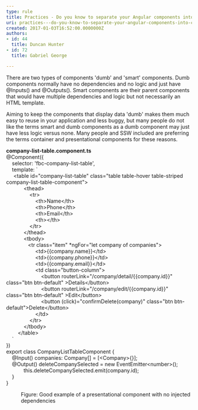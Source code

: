 ```yaml
---
type: rule
title: Practices - Do you know to separate your Angular components into container and presentational components?
uri: practices---do-you-know-to-separate-your-angular-components-into-container-and-presentational-components
created: 2017-01-03T16:52:00.0000000Z
authors:
- id: 44
  title: Duncan Hunter
- id: 72
  title: Gabriel George

---
```




<span class='intro'> There are two types of components 'dumb' and 'smart' components. Dumb components normally have no dependencies and no logic and just have @Inputs() and @Outputs(). Smart components are their parent components that would have multiple dependencies and logic but not necessarily an HTML template.​<br> </span>

<p>​​Aiming to keep the components that display data 'dumb' makes them much easy to reuse in your application and less buggy, but many people do not like the terms smart and dumb components as a dumb component may just have less logic versus none. Many people and SSW included are preferring the terms container and presentational components for these reasons.​​​<br></p><p class="ssw15-rteElement-CodeArea"><b>company-list-table.component.ts</b><br>@Component(&#123;<br>&#160; &#160; selector&#58; 'fbc-company-list-table',<br>&#160; &#160; template&#58; `<br>&#160;&#160; &#160; &lt;table id=&quot;company-list-table&quot; class=&quot;table table-hover table-striped company-list-table-component&quot;&gt;<br>&#160; &#160; &#160; &#160; &#160; &#160; &lt;thead&gt;<br>&#160; &#160; &#160; &#160; &#160; &#160; &#160; &#160; &lt;tr&gt;<br>&#160; &#160; &#160; &#160; &#160; &#160; &#160; &#160; &#160; &#160; &lt;th&gt;Name&lt;/th&gt;<br>&#160; &#160; &#160; &#160; &#160; &#160; &#160; &#160; &#160; &#160; &lt;th&gt;Phone&lt;/th&gt;<br>&#160; &#160; &#160; &#160; &#160; &#160; &#160; &#160; &#160; &#160; &lt;th&gt;Email&lt;/th&gt;<br>&#160; &#160; &#160; &#160; &#160; &#160; &#160; &#160; &#160; &#160; &lt;th&gt;&lt;/th&gt;<br>&#160; &#160; &#160; &#160; &#160; &#160; &#160; &#160; &lt;/tr&gt;<br>&#160; &#160; &#160; &#160; &#160; &#160; &lt;/thead&gt;<br>&#160; &#160; &#160; &#160; &#160; &#160; &lt;tbody&gt;<br>&#160;&#160; &#160; &#160; &#160; &#160; &#160; &#160; &lt;tr class=&quot;item&quot; *ngFor=&quot;let company of companies&quot;&gt;<br>&#160; &#160; &#160; &#160; &#160; &#160; &#160; &#160; &#160; &#160; &lt;td&gt;&#123;&#123;company.name&#125;&#125;&lt;/td&gt;<br>&#160; &#160; &#160; &#160; &#160; &#160; &#160; &#160; &#160; &#160; &lt;td&gt;&#123;&#123;company.phone&#125;&#125;&lt;/td&gt;<br>&#160; &#160; &#160; &#160; &#160; &#160; &#160; &#160; &#160; &#160; &lt;td&gt;&#123;&#123;company.email&#125;&#125;&lt;/td&gt;<br>&#160; &#160; &#160; &#160; &#160; &#160; &#160; &#160; &#160; &#160; &lt;td class=&quot;button-column&quot;&gt;<br>&#160; &#160; &#160; &#160; &#160; &#160; &#160; &#160; &#160; &#160; &#160; &#160; &lt;button routerLink=&quot;/company/detail/&#123;&#123;company.id&#125;&#125;&quot; class=&quot;btn btn-default&quot; &gt;Details&lt;/button&gt;<br>&#160; &#160; &#160; &#160; &#160; &#160; &#160; &#160; &#160; &#160; &#160; &#160; &lt;button routerLink=&quot;/company/edit/&#123;&#123;company.id&#125;&#125;&quot; class=&quot;btn btn-default&quot; &gt;Edit&lt;/button&gt;<br>&#160; &#160; &#160; &#160; &#160; &#160; &#160; &#160; &#160; &#160; &#160; &#160; &lt;button (click)=&quot;confirmDelete(company)&quot; class=&quot;btn btn-default&quot;&gt;Delete&lt;/button&gt;<br>&#160; &#160; &#160; &#160; &#160; &#160; &#160; &#160; &#160; &#160; &lt;/td&gt;<br>&#160; &#160; &#160; &#160; &#160; &#160; &#160; &#160; &lt;/tr&gt;<br>&#160; &#160; &#160; &#160; &#160; &#160; &lt;/tbody&gt;<br>&#160; &#160; &#160; &#160; &lt;/table&gt;<br>&#160; &#160; `<br>&#125;)<br>export class CompanyListTableComponent &#123;<br>&#160; &#160; @Input() companies&#58; Company[] = [&lt;Company&gt;&#123;&#125;];<br>&#160; &#160; @Output() deleteCompanySelected = new EventEmitter&lt;number&gt;();<br>&#160; &#160; &#160; &#160; &#160; &#160; this.deleteCompanySelected.emit(company.id);<br>&#160; &#160; &#125;<br>&#125;</p><dd class="ssw15-rteElement-FigureGood">​Figure&#58; Good example of a presenta​​tional component with no injected dependencies​<br></dd>


